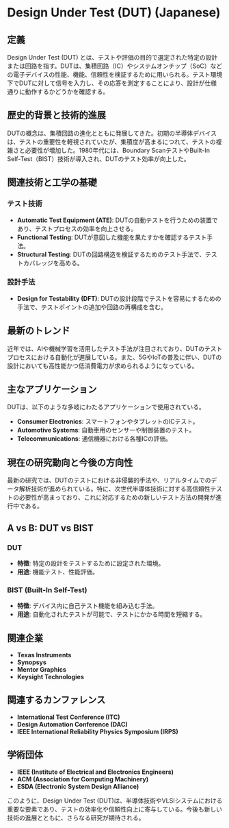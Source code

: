 # Design Under Test (DUT) (Japanese)

## 定義
Design Under Test (DUT) とは、テストや評価の目的で選定された特定の設計または回路を指す。DUTは、集積回路（IC）やシステムオンチップ（SoC）などの電子デバイスの性能、機能、信頼性を検証するために用いられる。テスト環境下でDUTに対して信号を入力し、その応答を測定することにより、設計が仕様通りに動作するかどうかを確認する。

## 歴史的背景と技術的進展
DUTの概念は、集積回路の進化とともに発展してきた。初期の半導体デバイスは、テストの重要性を軽視されていたが、集積度が高まるにつれて、テストの複雑さと必要性が増加した。1980年代には、Boundary ScanテストやBuilt-In Self-Test（BIST）技術が導入され、DUTのテスト効率が向上した。

## 関連技術と工学の基礎
### テスト技術
- **Automatic Test Equipment (ATE)**: DUTの自動テストを行うための装置であり、テストプロセスの効率を向上させる。
- **Functional Testing**: DUTが意図した機能を果たすかを確認するテスト手法。
- **Structural Testing**: DUTの回路構造を検証するためのテスト手法で、テストカバレッジを高める。

### 設計手法
- **Design for Testability (DFT)**: DUTの設計段階でテストを容易にするための手法で、テストポイントの追加や回路の再構成を含む。

## 最新のトレンド
近年では、AIや機械学習を活用したテスト手法が注目されており、DUTのテストプロセスにおける自動化が進展している。また、5GやIoTの普及に伴い、DUTの設計においても高性能かつ低消費電力が求められるようになっている。

## 主なアプリケーション
DUTは、以下のような多岐にわたるアプリケーションで使用されている。
- **Consumer Electronics**: スマートフォンやタブレットのICテスト。
- **Automotive Systems**: 自動車用のセンサーや制御装置のテスト。
- **Telecommunications**: 通信機器における各種ICの評価。

## 現在の研究動向と今後の方向性
最新の研究では、DUTのテストにおける非侵襲的手法や、リアルタイムでのデータ解析技術が進められている。特に、次世代半導体技術に対する高信頼性テストの必要性が高まっており、これに対応するための新しいテスト方法の開発が進行中である。

## A vs B: DUT vs BIST
### DUT
- **特徴**: 特定の設計をテストするために設定された環境。
- **用途**: 機能テスト、性能評価。

### BIST (Built-In Self-Test)
- **特徴**: デバイス内に自己テスト機能を組み込む手法。
- **用途**: 自動化されたテストが可能で、テストにかかる時間を短縮する。

## 関連企業
- **Texas Instruments**
- **Synopsys**
- **Mentor Graphics**
- **Keysight Technologies**

## 関連するカンファレンス
- **International Test Conference (ITC)**
- **Design Automation Conference (DAC)**
- **IEEE International Reliability Physics Symposium (IRPS)**

## 学術団体
- **IEEE (Institute of Electrical and Electronics Engineers)**
- **ACM (Association for Computing Machinery)**
- **ESDA (Electronic System Design Alliance)**

このように、Design Under Test (DUT)は、半導体技術やVLSIシステムにおける重要な要素であり、テストの効率化や信頼性向上に寄与している。今後も新しい技術の進展とともに、さらなる研究が期待される。